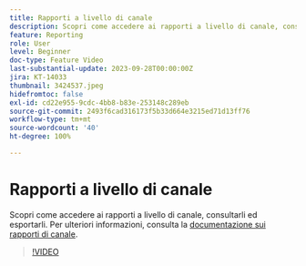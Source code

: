 ```yaml
---
title: Rapporti a livello di canale
description: Scopri come accedere ai rapporti a livello di canale, consultarli ed esportarli.
feature: Reporting
role: User
level: Beginner
doc-type: Feature Video
last-substantial-update: 2023-09-28T00:00:00Z
jira: KT-14033
thumbnail: 3424537.jpeg
hidefromtoc: false
exl-id: cd22e955-9cdc-4bb8-b83e-253148c289eb
source-git-commit: 2493f6cad316173f5b33d664e3215ed71d13ff76
workflow-type: tm+mt
source-wordcount: '40'
ht-degree: 100%

---
```


# Rapporti a livello di canale

Scopri come accedere ai rapporti a livello di canale, consultarli ed esportarli. Per ulteriori informazioni, consulta la [documentazione sui rapporti di canale](https://experienceleague.adobe.com/docs/journey-optimizer/using/reporting/channel-report/channel-report.html?lang=it).

>[!VIDEO](https://video.tv.adobe.com/v/3424537/?learn=on)

